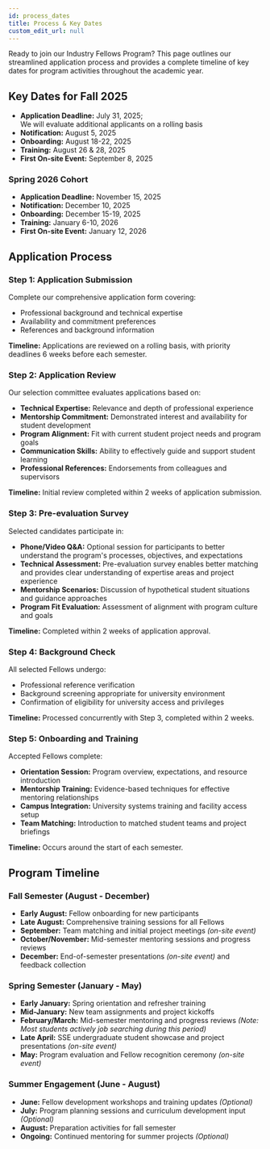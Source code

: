 ```yaml
---
id: process_dates
title: Process & Key Dates
custom_edit_url: null
---
```


Ready to join our Industry Fellows Program? This page outlines our streamlined application process and provides a complete timeline of key dates for program activities throughout the academic year.

## Key Dates for Fall 2025

- **Application Deadline:** July 31, 2025;<br/> We will evaluate additional applicants on a rolling basis
- **Notification:** August 5, 2025
- **Onboarding:** August 18-22, 2025
- **Training:** August 26 & 28, 2025
- **First On-site Event:** September 8, 2025

### Spring 2026 Cohort

- **Application Deadline:** November 15, 2025
- **Notification:** December 10, 2025
- **Onboarding:** December 15-19, 2025
- **Training:** January 6-10, 2026
- **First On-site Event:** January 12, 2026

## Application Process

### Step 1: Application Submission

Complete our comprehensive application form covering:

- Professional background and technical expertise
- Availability and commitment preferences
- References and background information

**Timeline:** Applications are reviewed on a rolling basis, with priority deadlines 6 weeks before each semester.

### Step 2: Application Review

Our selection committee evaluates applications based on:

- **Technical Expertise:** Relevance and depth of professional experience
- **Mentorship Commitment:** Demonstrated interest and availability for student development
- **Program Alignment:** Fit with current student project needs and program goals
- **Communication Skills:** Ability to effectively guide and support student learning
- **Professional References:** Endorsements from colleagues and supervisors

**Timeline:** Initial review completed within 2 weeks of application submission.

### Step 3: Pre-evaluation Survey

Selected candidates participate in:

- **Phone/Video Q&A:** Optional session for participants to better understand the program's processes, objectives, and expectations
- **Technical Assessment:** Pre-evaluation survey enables better matching and provides clear understanding of expertise areas and project experience
- **Mentorship Scenarios:** Discussion of hypothetical student situations and guidance approaches
- **Program Fit Evaluation:** Assessment of alignment with program culture and goals

**Timeline:** Completed within 2 weeks of application approval.

### Step 4: Background Check

All selected Fellows undergo:

- Professional reference verification
- Background screening appropriate for university environment
- Confirmation of eligibility for university access and privileges

**Timeline:** Processed concurrently with Step 3, completed within 2 weeks.

### Step 5: Onboarding and Training

Accepted Fellows complete:

- **Orientation Session:** Program overview, expectations, and resource introduction
- **Mentorship Training:** Evidence-based techniques for effective mentoring relationships
- **Campus Integration:** University systems training and facility access setup
- **Team Matching:** Introduction to matched student teams and project briefings

**Timeline:** Occurs around the start of each semester.

## Program Timeline

### Fall Semester (August - December)

- **Early August:** Fellow onboarding for new participants
- **Late August:** Comprehensive training sessions for all Fellows
- **September:** Team matching and initial project meetings *(on-site event)*
- **October/November:** Mid-semester mentoring sessions and progress reviews
- **December:** End-of-semester presentations *(on-site event)* and feedback collection

### Spring Semester (January - May)

- **Early January:** Spring orientation and refresher training
- **Mid-January:** New team assignments and project kickoffs
- **February/March:** Mid-semester mentoring and progress reviews *(Note: Most students actively job searching during this period)*
- **Late April:** SSE undergraduate student showcase and project presentations *(on-site event)*
- **May:** Program evaluation and Fellow recognition ceremony *(on-site event)*

### Summer Engagement (June - August)

- **June:** Fellow development workshops and training updates *(Optional)*
- **July:** Program planning sessions and curriculum development input *(Optional)*
- **August:** Preparation activities for fall semester
- **Ongoing:** Continued mentoring for summer projects *(Optional)*
